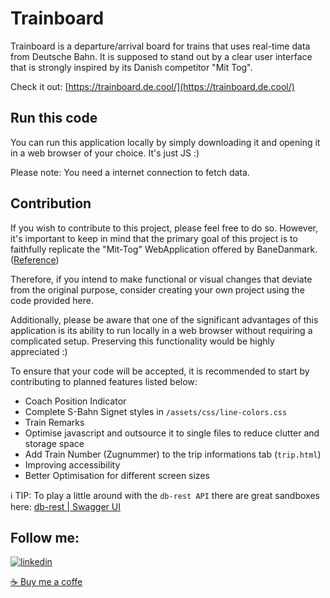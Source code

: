 
# Trainboard

Trainboard is a departure/arrival board for trains that uses real-time data from Deutsche Bahn. It is supposed to stand out by a clear user interface that is strongly inspired by its Danish competitor "Mit Tog".

Check it out: [https://trainboard.de.cool/](https://trainboard.de.cool/)

## Run this code
You can run this application locally by simply downloading it and opening it in a web browser of your choice.
It's just JS :)

Please note: You need a internet connection to fetch data.
## Contribution
If you wish to contribute to this project, please feel free to do so. However, it's important to keep in mind that the primary goal of this project is to faithfully replicate the "Mit-Tog" WebApplication offered by BaneDanmark. ([Reference](https://www.mit-tog.dk/en))

Therefore, if you intend to make functional or visual changes that deviate from the original purpose, consider creating your own project using the code provided here.

Additionally, please be aware that one of the significant advantages of this application is its ability to run locally in a web browser without requiring a complicated setup. Preserving this functionality would be highly appreciated :)

To ensure that your code will be accepted, it is recommended to start by contributing to planned features listed below: 

- Coach Position Indicator
- Complete S-Bahn Signet styles in `/assets/css/line-colors.css`
- Train Remarks
- Optimise javascript and outsource it to single files to reduce clutter and storage space
- Add Train Number (Zugnummer) to the trip informations tab (`trip.html`)
- Improving accessibility
- Better Optimisation for different screen sizes

ℹ️ TIP: To play a little around with the `db-rest API` there are great sandboxes here: [db-rest | Swagger UI](https://petstore.swagger.io/?url=https%3A%2F%2Fv6.db.transport.rest%2F.well-known%2Fservice-desc%0A#/default/get_stops__id_)


## Follow me:
[![linkedin](https://img.shields.io/badge/twitter-1DA1F2?style=for-the-badge&logo=twitter&logoColor=white)](https://twitter.com/SBahnFahrer)

[☕ Buy me a coffe](https://www.buymeacoffee.com/felixnietzold)
